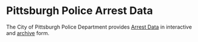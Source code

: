 # Pittsburgh Police Arrest Data #

The City of Pittsburgh Police Department provides
[Arrest Data](https://data.wprdc.org/dataset/uniform-crime-reporting-data) in
interactive and [archive](https://data.wprdc.org/dataset/uniform-crime-reporting-data) form.
